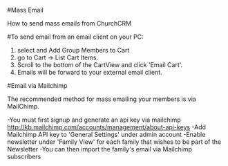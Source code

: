 #Mass Email

How to send mass emails from ChurchCRM

#To send email from an email client on your PC:

1. select and Add Group Members to Cart
2. go to Cart → List Cart Items.
3. Scroll to the bottom of the CartView and click 'Email Cart'.
4. Emails will be forward to your external email client.

#Email via Mailchimp

The recommended method for mass emailing your members is via MailChimp. 

-You must first signup and generate an api key via mailchimp http://kb.mailchimp.com/accounts/management/about-api-keys
-Add Mailchimp API key to 'General Settings' under admin account
-Enable newsletter under 'Family View' for each family that wishes to be part of the Newsletter
-You can then import the family's email via Mailchimp subscribers
